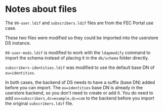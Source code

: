 # Notes about files

The `99-user.ldif` and `subscribers.ldif` files are from the FEC Portal use case.

These two files were modified so they could be imported into the userstore DS instance.

`99-user-mods.ldif` is modified to work with the `ldapmodify` command to import the schema instead of placing it in the `db/schema` folder directly.

`subscribers-identities.ldif` was modified to use the default base DN of `ou=identities`.

In both cases, the backend of DS needs to have a suffix (base DN) added before you can import.
The `ou=identities` base DN is already in the userstore backend, so you don't need to create or add it.
You do need to add `ou=subscribers,dc=example,dc=com` to the backend before you import the original `subscribers.ldif` file.


